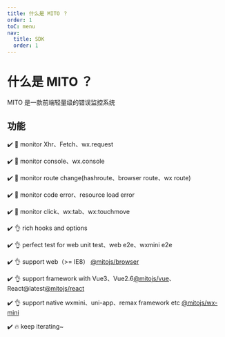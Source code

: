 ```yaml
---
title: 什么是 MITO ？
order: 1
toC: menu
nav:
  title: SDK
  order: 1
---
```


# 什么是 MITO ？

MITO 是一款前端轻量级的错误监控系统


## 功能

✔️ 🔨 monitor Xhr、Fetch、wx.request

✔️ 🔨 monitor console、wx.console

✔️ 🔨 monitor route change(hashroute、browser route、wx route)

✔️ 🔨 monitor code error、resource load error

✔️ 🔨 monitor click、wx:tab、wx:touchmove

✔️ 👌 rich hooks and options

✔️ 👌 perfect test for web unit test、web e2e、wxmini e2e

✔️ 👌 support web（>= IE8） [@mitojs/browser](https://github.com/mitojs/mitojs/tree/master/packages/browser)

✔️ 👌 support framework with Vue3、Vue2.6[@mitojs/vue](https://github.com/mitojs/mitojs/tree/master/packages/vue)、React@latest[@mitojs/react](https://github.com/mitojs/mitojs/tree/master/packages/react)

✔️ 👌 support native wxmini、uni-app、remax framework etc [@mitojs/wx-mini](https://github.com/mitojs/mitojs/tree/master/packages/wx-mini)

✔️ 🔥 keep iterating~
